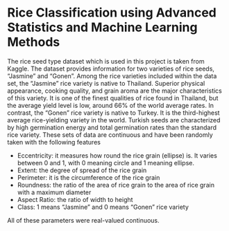 # Rice Classification using Advanced Statistics and Machine Learning Methods

The rice seed type dataset which is used in this project is taken from Kaggle. The dataset provides information for two varieties of rice seeds, “Jasmine” and “Gonen”. Among the rice varieties included within the data set, the “Jasmine” rice variety is native to Thailand. Superior physical appearance, cooking quality, and grain aroma are the major characteristics of this variety. It is one of the finest qualities of rice found in Thailand, but the average yield level is low, around 66% of the world average rates. In contrast, the “Gonen” rice variety is native to Turkey. It is the third-highest average rice-yielding variety in the world. Turkish seeds are characterized by high germination energy and total germination rates than the standard rice variety. These sets of data are continuous and have been randomly taken with the following features

- Eccentricity: it measures how round the rice grain (ellipse) is. It varies between 0 and 1, with 0 meaning circle and 1 meaning ellipse.
- Extent: the degree of spread of the rice grain
- Perimeter: it is the circumference of the rice grain
- Roundness: the ratio of the area of rice grain to the area of rice grain with a maximum diameter
- Aspect Ratio: the ratio of width to height
- Class: 1 means “Jasmine” and 0 means “Gonen” rice variety

All of these parameters were real-valued continuous.
